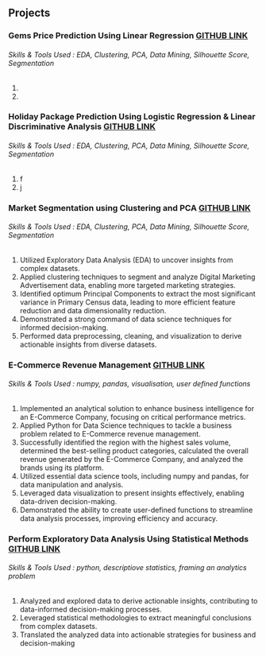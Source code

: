 ## Projects
### Gems Price Prediction Using Linear Regression [GITHUB LINK](https://www.linkedin.com/in/yourusername)
###### Skills & Tools Used : EDA, Clustering, PCA, Data Mining, Silhouette Score, Segmentation
1.
2.

### Holiday Package Prediction Using Logistic Regression & Linear Discriminative Analysis [GITHUB LINK](https://www.linkedin.com/in/yourusername)
###### Skills & Tools Used : EDA, Clustering, PCA, Data Mining, Silhouette Score, Segmentation
1. f
2. j

### Market Segmentation using Clustering and PCA [GITHUB LINK](https://www.linkedin.com/in/yourusername)
###### Skills & Tools Used : EDA, Clustering, PCA, Data Mining, Silhouette Score, Segmentation
1. Utilized Exploratory Data Analysis (EDA) to uncover insights from complex datasets.
2. Applied clustering techniques to segment and analyze Digital Marketing Advertisement data, enabling more targeted marketing strategies.
3. Identified optimum Principal Components to extract the most significant variance in Primary Census data, leading to more efficient feature reduction and data dimensionality reduction.
4. Demonstrated a strong command of data science techniques for informed decision-making.
5. Performed data preprocessing, cleaning, and visualization to derive actionable insights from diverse datasets.
  
### E-Commerce Revenue Management [GITHUB LINK](https://www.linkedin.com/in/yourusername)
###### Skills & Tools Used : numpy, pandas, visualisation, user defined functions
 1. Implemented an analytical solution to enhance business intelligence for an E-Commerce Company, focusing on critical performance metrics. 
 2. Applied Python for Data Science techniques to tackle a business problem related to E-Commerce revenue management.
 3. Successfully identified the region with the highest sales volume, determined the best-selling product categories, calculated the overall revenue generated by the E-Commerce Company, and analyzed the brands using its platform.
 4. Utilized essential data science tools, including numpy and pandas, for data manipulation and analysis. 
 5. Leveraged data visualization to present insights effectively, enabling data-driven decision-making. 
 6. Demonstrated the ability to create user-defined functions to streamline data analysis processes, improving efficiency and accuracy. 

### Perform Exploratory Data Analysis Using Statistical Methods [GITHUB LINK](https://www.linkedin.com/in/yourusername)
###### Skills & Tools Used : python, descriptiove statistics, framing an analytics problem
 1. Analyzed and explored data to derive actionable insights, contributing to data-informed decision-making processes.
 2. Leveraged statistical methodologies to extract meaningful conclusions from complex datasets.
 3. Translated the analyzed data into actionable strategies for business and decision-making


  
